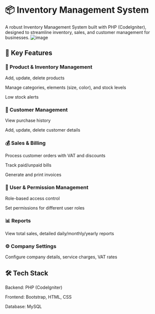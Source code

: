 # 📦 Inventory Management System
A robust Inventory Management System built with PHP (CodeIgniter), designed to streamline inventory, sales, and customer management for businesses.
![image](https://github.com/user-attachments/assets/0b3765a0-e16f-4fdc-a882-5e98267c251f)


## 🚀 Key Features
### 🛒 Product & Inventory Management

Add, update, delete products

Manage categories, elements (size, color), and stock levels

Low stock alerts
### 👥 Customer Management

View purchase history

Add, update, delete customer details
### 💰 Sales & Billing

Process customer orders with VAT and discounts

Track paid/unpaid bills

Generate and print invoices

### 🔐 User & Permission Management

Role-based access control

Set permissions for different user roles
### 📊 Reports

View total sales, detailed daily/monthly/yearly reports
### ⚙️ Company Settings

Configure company details, service charges, VAT rates
## 🛠️ Tech Stack
Backend: PHP (CodeIgniter)

Frontend: Bootstrap, HTML, CSS

Database: MySQL
